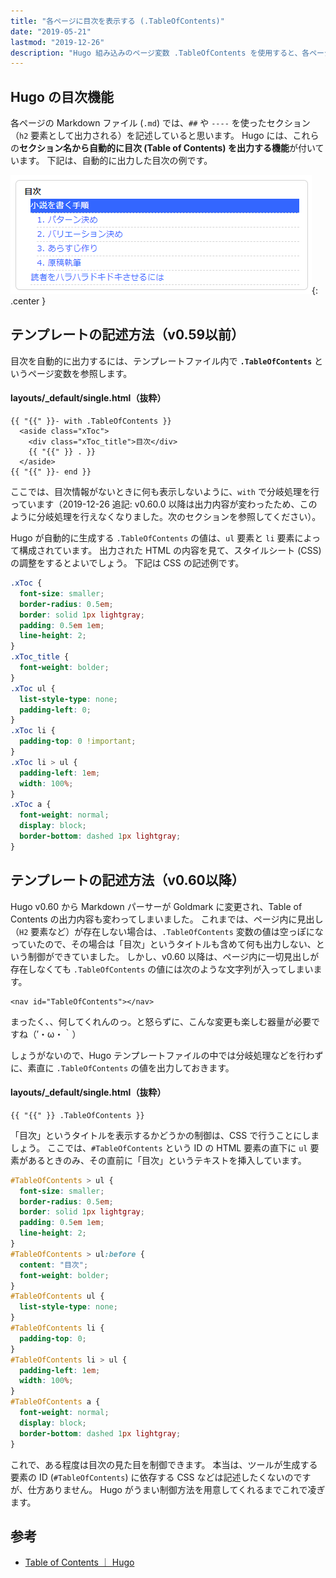 ```yaml
---
title: "各ページに目次を表示する (.TableOfContents)"
date: "2019-05-21"
lastmod: "2019-12-26"
description: "Hugo 組み込みのページ変数 .TableOfContents を使用すると、各ページに簡単に目次を表示することができます。"
---
```


Hugo の目次機能
----

各ページの Markdown ファイル (`.md`) では、`##` や `----` を使ったセクション（`h2` 要素として出力される）を記述していると思います。
Hugo には、これらの**セクション名から自動的に目次 (Table of Contents) を出力する機能**が付いています。
下記は、自動的に出力した目次の例です。

![table-of-contents-001.png](./table-of-contents-001.png){: .center }


テンプレートの記述方法（v0.59以前）
----

目次を自動的に出力するには、テンプレートファイル内で **`.TableOfContents`** というページ変数を参照します。

#### layouts/_default/single.html（抜粋）

```
{{ "{{" }}- with .TableOfContents }}
  <aside class="xToc">
    <div class="xToc_title">目次</div>
    {{ "{{" }} . }}
  </aside>
{{ "{{" }}- end }}
```

ここでは、目次情報がないときに何も表示しないように、`with` で分岐処理を行っています（2019-12-26 追記: v0.60.0 以降は出力内容が変わったため、このように分岐処理を行えなくなりました。次のセクションを参照してください）。

Hugo が自動的に生成する `.TableOfContents` の値は、`ul` 要素と `li` 要素によって構成されています。
出力された HTML の内容を見て、スタイルシート (CSS) の調整をするとよいでしょう。
下記は CSS の記述例です。

```css
.xToc {
  font-size: smaller;
  border-radius: 0.5em;
  border: solid 1px lightgray;
  padding: 0.5em 1em;
  line-height: 2;
}
.xToc_title {
  font-weight: bolder;
}
.xToc ul {
  list-style-type: none;
  padding-left: 0;
}
.xToc li {
  padding-top: 0 !important;
}
.xToc li > ul {
  padding-left: 1em;
  width: 100%;
}
.xToc a {
  font-weight: normal;
  display: block;
  border-bottom: dashed 1px lightgray;
}
```


テンプレートの記述方法（v0.60以降）
----

Hugo v0.60 から Markdown パーサーが Goldmark に変更され、Table of Contents の出力内容も変わってしまいました。
これまでは、ページ内に見出し（`H2` 要素など）が存在しない場合は、`.TableOfContents` 変数の値は空っぽになっていたので、その場合は「目次」というタイトルも含めて何も出力しない、という制御ができていました。
しかし、v0.60 以降は、ページ内に一切見出しが存在しなくても `.TableOfContents` の値には次のような文字列が入ってしまいます。

```
<nav id="TableOfContents"></nav>
```

まったく、、何してくれんのっ。と怒らずに、こんな変更も楽しむ器量が必要ですね（′・ω・｀）

しょうがないので、Hugo テンプレートファイルの中では分岐処理などを行わずに、素直に `.TableOfContents` の値を出力しておきます。

#### layouts/_default/single.html（抜粋）

```
{{ "{{" }} .TableOfContents }}
```

「目次」というタイトルを表示するかどうかの制御は、CSS で行うことにしましょう。
ここでは、`#TableOfContents` という ID の HTML 要素の直下に `ul` 要素があるときのみ、その直前に「目次」というテキストを挿入しています。

```css
#TableOfContents > ul {
  font-size: smaller;
  border-radius: 0.5em;
  border: solid 1px lightgray;
  padding: 0.5em 1em;
  line-height: 2;
}
#TableOfContents > ul:before {
  content: "目次";
  font-weight: bolder;
}
#TableOfContents ul {
  list-style-type: none;
}
#TableOfContents li {
  padding-top: 0;
}
#TableOfContents li > ul {
  padding-left: 1em;
  width: 100%;
}
#TableOfContents a {
  font-weight: normal;
  display: block;
  border-bottom: dashed 1px lightgray;
}
```

これで、ある程度は目次の見た目を制御できます。
本当は、ツールが生成する要素の ID (`#TableOfContents`) に依存する CSS などは記述したくないのですが、仕方ありません。
Hugo がうまい制御方法を用意してくれるまでこれで凌ぎます。


参考
----

- [Table of Contents ｜ Hugo](https://gohugo.io/content-management/toc/)

